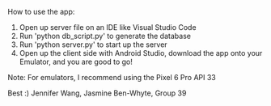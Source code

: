 How to use the app:
1. Open up server file on an IDE like Visual Studio Code
2. Run 'python db_script.py' to generate the database
3. Run 'python server.py' to start up the server
4. Open up the client side with Android Studio, download the app onto your Emulator, and you are good to go!

Note: For emulators, I recommend using the Pixel 6 Pro API 33

Best :)
Jennifer Wang, Jasmine Ben-Whyte, Group 39
